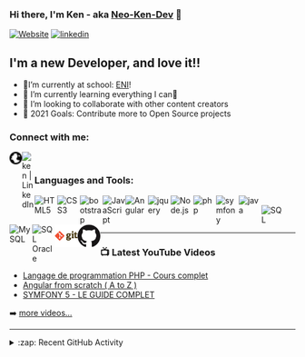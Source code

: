 ### Hi there, I'm Ken - aka [Neo-Ken-Dev][website] 👋

[![Website](https://img.shields.io/badge/ken--l.fr-Go-green)](http://ken-l.fr/)
[![linkedin](https://img.shields.io/badge/Linkedin-Go-green)](https://www.linkedin.com/in/ken-lemonnier/)

## I'm a new Developer, and love it!!

- 🔭I’m currently at school: [ENI][ENI_link]!
- 🌱 I’m currently learning everything I can🤣
- 👯 I’m looking to collaborate with other content creators
- 🥅 2021 Goals: Contribute more to Open Source projects

### Connect with me:

[<img align="left" alt="ken-l.fr" width="22px" src="https://raw.githubusercontent.com/iconic/open-iconic/master/svg/globe.svg" />][website]
[<img align="left" alt="ken | LinkedIn" width="22px" src="https://cdn.jsdelivr.net/npm/simple-icons@v3/icons/linkedin.svg" />][linkedin]
<br />

### Languages and Tools:

<img align="left" alt="HTML5" width="40px" src="http://ken-l.fr/css/html5.png" />

<img align="left" alt="CSS3" width="40px" src="http://ken-l.fr/css/css3.png" />

<img align="left" alt="bootstrap" width="40px" src="http://ken-l.fr/css/bootstrap.png" />

<img align="left" alt="JavaScript" width="40px" src="http://ken-l.fr/css/javascript.png" />

<img align="left" alt="Angular" width="40px" src="http://ken-l.fr/css/angular.png" />

<img align="left" alt="jquery" width="40px" src="http://ken-l.fr/css/jquery.png" />

<img align="left" alt="Node.js" width="40px" src="http://ken-l.fr/css/node-js.png" />

<img align="left" alt="php" width="40px" src="http://ken-l.fr/css/php.png" />

<img align="left" alt="symfony" width="40px" src="http://ken-l.fr/css/symfony.png" />

<img align="left" alt="java" width="40px" src="http://ken-l.fr/css/java.png" />

<br />
<img align="left" alt="SQL" width="40px" src="http://ken-l.fr/css/sqlServer.png" />

<img align="left" alt="MySQL" width="40px" src="http://ken-l.fr/css/mysql.png" />

<img align="left" alt="SQL Oracle" width="40px" src="http://ken-l.fr/css/sqlOracle.png" />

<img align="left" alt="Git" width="40px" src="https://raw.githubusercontent.com/github/explore/80688e429a7d4ef2fca1e82350fe8e3517d3494d/topics/git/git.png" />

<img align="left" alt="GitHub" width="40px" src="https://raw.githubusercontent.com/github/explore/78df643247d429f6cc873026c0622819ad797942/topics/github/github.png" />


<br />
<br />

---

### 📺 Latest YouTube Videos

<!-- YOUTUBE:START -->
- [Langage de programmation PHP - Cours complet](https://www.youtube.com/watch?v=OK_JCtrrv-c)
- [Angular from scratch ( A to Z )](https://www.youtube.com/watch?v=uYhAfgEwNWA)
- [SYMFONY 5 - LE GUIDE COMPLET](https://www.youtube.com/watch?v=4t3fNkGwRWo)
<!-- YOUTUBE:END -->

➡️ [more videos...](https://www.youtube.com/channel/UCxoP9CrXA__v6xSGSDzJqmQ)

---

<details>
  <summary>:zap: Recent GitHub Activity</summary>
  
<!--START_SECTION:activity-->
1. ❗️  Projet [Neo-Ken-Dev/femmes_de_science](https://github.com/Neo-Ken-Dev/femmes_de_science)

<!--END_SECTION:activity-->

</details>


[website]: http://ken-l.fr/
[linkedin]: https://www.linkedin.com/in/ken-lemonnier/
[ENI_link]: https://www.eni-ecole.fr/

